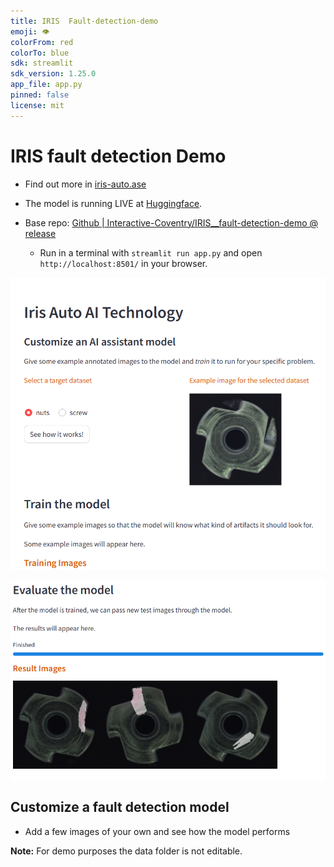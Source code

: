 ```yaml
---
title: IRIS  Fault-detection-demo
emoji: 👁
colorFrom: red
colorTo: blue
sdk: streamlit
sdk_version: 1.25.0 
app_file: app.py
pinned: false
license: mit
---
```


# IRIS fault detection Demo 
- Find out more in [iris-auto.ase](https://iris-auto.ae/)

- The model is running LIVE at [Huggingface](https://huggingface.co/spaces/Interactive-Coventry/IRIS__fault-detection-demo).

- Base repo: [Github | Interactive-Coventry/IRIS__fault-detection-demo @ release](https://github.com/Interactive-Coventry/IRIS__fault-detection-demo/tree/release/)

  - Run in a terminal with `streamlit run app.py` and open `http://localhost:8501/` in your browser.
  

![Demo1](/assets/demo_1.png)

![Demo2](/assets/demo_2.png)


## Customize a fault detection model
- Add a few images of your own and see how the model performs

**Note:** For demo purposes the data folder is not editable. 

